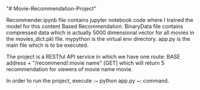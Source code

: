 "# Movie-Recommendation-Project" 

Recommender.ipynb file contains jupyter notebook code where I trained the model for this content Based Recommendation.
BinaryData file contains compressed data which is actually 5000 dimensional vector for all movies in the movies_dict.pkl file.
mypython is the virtual env directory.
app.py is the main file which is to be executed.

The project is a RESTful API service in which we have one route:
BASE address + "/recommend/:movie name" [GET]
  which will return 5 recommendation for viewers of movie name movie.
  
In order to run the project, execute :~ python app.py ~:  command.
